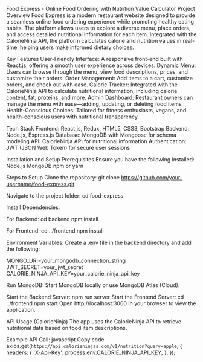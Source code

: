 Food Express - Online Food Ordering with Nutrition Value Calculator
Project Overview
Food Express is a modern restaurant website designed to provide a seamless online food ordering experience while promoting healthy eating habits. The platform allows users to explore a diverse menu, place orders, and access detailed nutritional information for each item. Integrated with the CalorieNinja API, the platform calculates calorie and nutrition values in real-time, helping users make informed dietary choices.

Key Features
 User-Friendly Interface: A responsive front-end built with React.js, offering a smooth user experience across devices.
 Dynamic Menu: Users can browse through the menu, view food descriptions, prices, and customize their orders.
 Order Management: Add items to a cart, customize orders, and check out with ease.
 Calorie Tracker: Integrated with the CalorieNinja API to calculate nutritional information, including calorie content, fat, proteins, and more.
 Admin Dashboard: Restaurant owners can manage the menu with ease—adding, updating, or deleting food items.
 Health-Conscious Choices: Tailored for fitness enthusiasts, vegans, and health-conscious users with nutritional transparency.

Tech Stack
Frontend: React.js, Redux, HTML5, CSS3, Bootstrap
Backend: Node.js, Express.js
Database: MongoDB with Mongoose for schema modeling
API: CalorieNinja API for nutritional information
Authentication: JWT (JSON Web Token) for secure user sessions

Installation and Setup
Prerequisites
Ensure you have the following installed:
Node.js
MongoDB
npm or yarn

Steps to Setup
Clone the repository:
git clone https://github.com/your-username/food-express.git

Navigate to the project folder:
cd food-express

Install Dependencies:

For Backend:
cd backend
npm install

For Frontend:
cd ../frontend
npm install

Environment Variables:
Create a .env file in the backend directory and add the following:

MONGO_URI=your_mongodb_connection_string
JWT_SECRET=your_jwt_secret
CALORIE_NINJA_API_KEY=your_calorie_ninja_api_key

Run MongoDB:
Start MongoDB locally or use MongoDB Atlas (Cloud).

Start the Backend Server:
npm run server
Start the Frontend Server:
cd ../frontend
npm start
Open http://localhost:3000 in your browser to view the application.

API Usage (CalorieNinja)
The app uses the CalorieNinja API to retrieve nutritional data based on food item descriptions.

Example API Call:
javascript
Copy code
axios.get(`https://api.calorieninjas.com/v1/nutrition?query=apple`, {
  headers: {
    'X-Api-Key': process.env.CALORIE_NINJA_API_KEY,
  },
});
